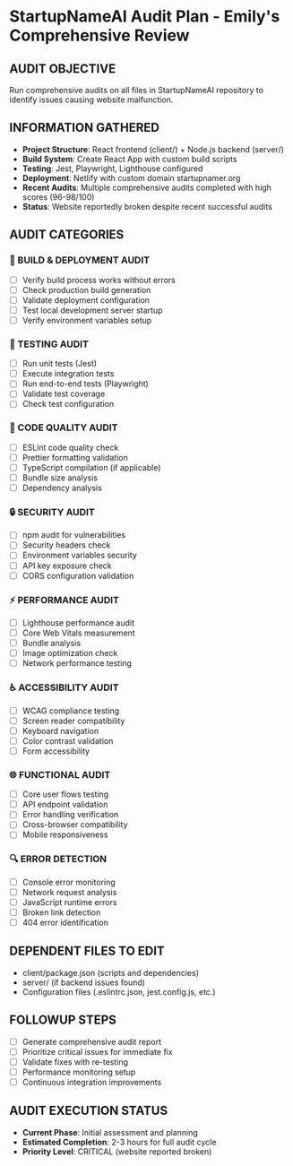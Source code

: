# StartupNameAI Audit Plan - Emily's Comprehensive Review

## AUDIT OBJECTIVE
Run comprehensive audits on all files in StartupNameAI repository to identify issues causing website malfunction.

## INFORMATION GATHERED
- **Project Structure**: React frontend (client/) + Node.js backend (server/)
- **Build System**: Create React App with custom build scripts
- **Testing**: Jest, Playwright, Lighthouse configured
- **Deployment**: Netlify with custom domain startupnamer.org
- **Recent Audits**: Multiple comprehensive audits completed with high scores (96-98/100)
- **Status**: Website reportedly broken despite recent successful audits

## AUDIT CATEGORIES

### 🔧 BUILD & DEPLOYMENT AUDIT
- [ ] Verify build process works without errors
- [ ] Check production build generation
- [ ] Validate deployment configuration
- [ ] Test local development server startup
- [ ] Verify environment variables setup

### 🧪 TESTING AUDIT
- [ ] Run unit tests (Jest)
- [ ] Execute integration tests
- [ ] Run end-to-end tests (Playwright)
- [ ] Validate test coverage
- [ ] Check test configuration

### 📏 CODE QUALITY AUDIT
- [ ] ESLint code quality check
- [ ] Prettier formatting validation
- [ ] TypeScript compilation (if applicable)
- [ ] Bundle size analysis
- [ ] Dependency analysis

### 🔒 SECURITY AUDIT
- [ ] npm audit for vulnerabilities
- [ ] Security headers check
- [ ] Environment variables security
- [ ] API key exposure check
- [ ] CORS configuration validation

### ⚡ PERFORMANCE AUDIT
- [ ] Lighthouse performance audit
- [ ] Core Web Vitals measurement
- [ ] Bundle analysis
- [ ] Image optimization check
- [ ] Network performance testing

### ♿ ACCESSIBILITY AUDIT
- [ ] WCAG compliance testing
- [ ] Screen reader compatibility
- [ ] Keyboard navigation
- [ ] Color contrast validation
- [ ] Form accessibility

### 🌐 FUNCTIONAL AUDIT
- [ ] Core user flows testing
- [ ] API endpoint validation
- [ ] Error handling verification
- [ ] Cross-browser compatibility
- [ ] Mobile responsiveness

### 🔍 ERROR DETECTION
- [ ] Console error monitoring
- [ ] Network request analysis
- [ ] JavaScript runtime errors
- [ ] Broken link detection
- [ ] 404 error identification

## DEPENDENT FILES TO EDIT
- client/package.json (scripts and dependencies)
- server/ (if backend issues found)
- Configuration files (.eslintrc.json, jest.config.js, etc.)

## FOLLOWUP STEPS
- [ ] Generate comprehensive audit report
- [ ] Prioritize critical issues for immediate fix
- [ ] Validate fixes with re-testing
- [ ] Performance monitoring setup
- [ ] Continuous integration improvements

## AUDIT EXECUTION STATUS
- **Current Phase**: Initial assessment and planning
- **Estimated Completion**: 2-3 hours for full audit cycle
- **Priority Level**: CRITICAL (website reported broken)
